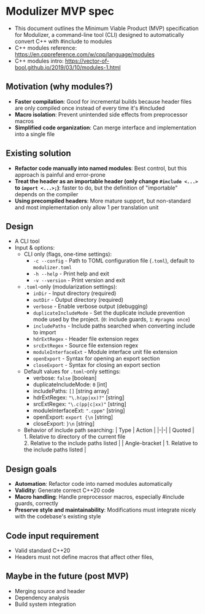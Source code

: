 # Modulizer MVP spec
- This document outlines the Minimum Viable Product (MVP) specification for Modulizer, a command-line tool (CLI) designed to automatically convert C++ with #include to modules
- C++ modules reference: https://en.cppreference.com/w/cpp/language/modules
- C++ modules intro: https://vector-of-bool.github.io/2019/03/10/modules-1.html

## Motivation (why modules?)
- **Faster compilation**: Good for incremental builds because header files are only compiled once instead of every time it's #included
- **Macro isolation**: Prevent unintended side effects from preprocessor macros
- **Simplified code organization**: Can merge interface and implementation into a single file

## Existing solution 
- **Refactor code manually into named modules**: Best control, but this approach is painful and error-prone
- **Treat the header as an importable header (only change ```#include <...>``` to ```import <...>;```)**: faster to do, but the definition of "importable" depends on the compiler
- **Using precompiled headers**: More mature support, but non-standard and most implementation only allow 1 per translation unit

## Design
- A CLI tool
- Input & options:
    - CLI only (flags, one-time settings): 
        -  ```-c --config``` - Path to TOML configuration file (```.toml```), default to ```modulizer.toml```
        -  ```-h --help``` - Print help and exit
        -  ```-v --version``` - Print version and exit
    - ```.toml```-only (modularization settings):
        - ```inDir``` - Input directory (required)
        - ```outDir``` - Output directory (required)
        - ```verbose``` - Enable verbose output (debugging)
        - ```duplicateIncludeMode``` - Set the duplicate include prevention mode used by the project. (```0```: include guards, ```1```: ```#pragma once```)
        - ```includePaths``` - Include paths searched when converting include to import
        - ```hdrExtRegex``` - Header file extension regex
        - ```srcExtRegex``` - Source file extension regex
        - ```moduleInterfaceExt``` - Module interface unit file extension
        - ```openExport``` - Syntax for opening an export section
        - ```closeExport``` - Syntax for closing an export section
    - Default values for ```.toml```-only settings:
        - verbose: ```false``` [boolean]
        - duplicateIncludeMode: ```0``` [int]
        - includePaths: ```[]``` [string array]
        - hdrExtRegex: ```"\.h(pp|xx)?"``` [string]
        - srcExtRegex: ```"\.c(pp|c|xx)"``` [string]
        - moduleInterfaceExt: ```".cppm"``` [string]
        - openExport: ```export {\n``` [string]
        - closeExport: ```}\n``` [string]
    - Behavior of include path searching:
| Type | Action |
|-|-|
| Quoted        | 1. Relative to directory of the current file<br> 2. Relative to the include paths listed |
| Angle-bracket | 1. Relative to the include paths listed                                                  |

## Design goals
- **Automation**: Refactor code into named modules automatically
- **Validity**: Generate correct C++20 code
- **Macro handling**: Handle preprocessor macros, especially #include guards, correctly
- **Preserve style and maintainability**: Modifications must integrate nicely with the codebase's existing style

## Code input requirement
- Valid standard C++20
- Headers must not define macros that affect other files,

## Maybe in the future (post MVP)
- Merging source and header
- Dependency analysis
- Build system integration
 